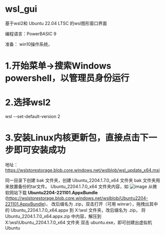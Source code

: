 # wsl_gui
基于wsl2和 Ubuntu 22.04 LTSC 的wsl图形窗口界面

编程语言：PowerBASIC 9

准备：
win10操作系统，
# 1.开始菜单->搜索Windows powershell，以管理员身份运行
# 2.选择wsl2
wsl --set-default-version 2
# 3.安装Linux内核更新包，直接点击下一步即可安装成功
地址：https://wslstorestorage.blob.core.windows.net/wslblob/wsl_update_x64.msi


同一目录下创建 bak 文件夹，创建 Ubuntu_2204.1.7.0_x64 文件夹
bak 文件夹用来放置备份的tar文件。
Ubuntu_2204.1.7.0_x64 文件夹内容，如
![image](https://github.com/user-attachments/assets/180227fb-381c-4cb0-8358-2d62b718d72c)
从微软网站下载 **Ubuntu2204-221101.AppxBundle** (https://wslstorestorage.blob.core.windows.net/wslblob/Ubuntu2204-221101.AppxBundle)，
改后缀名为 .zip，双击打开（可用 winrar），拖拽出其中的 Ubuntu_2204.1.7.0_x64.appx 到 X:\wsl 文件夹，改后缀名为 .zip，
将 Ubuntu_2204.1.7.0_x64.appx.zip 中内容，解压到 X:\wsl\Ubuntu_2204.1.7.0_x64 文件夹
双击 ubuntu.exe，即可创建出虚拟机 Ubuntu 

